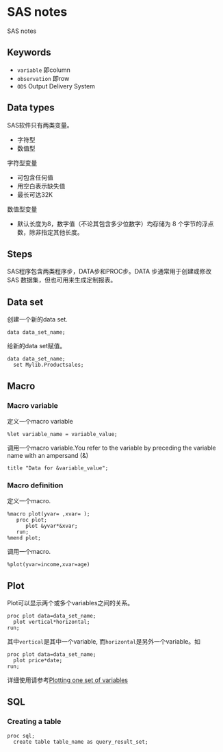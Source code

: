 # SAS notes
SAS notes

## Keywords

- `variable` 即column
- `observation` 即row
- `ODS` Output Delivery System

## Data types
SAS软件只有两类变量。

- 字符型
- 数值型

字符型变量

- 可包含任何值
- 用空白表示缺失值
- 最长可达32K

数值型变量

- 默认长度为8，数字值（不论其包含多少位数字）均存储为 8 个字节的浮点数，除非指定其他长度。

## Steps
SAS程序包含两类程序步，DATA步和PROC步。DATA 步通常用于创建或修改 SAS 数据集，但也可用来生成定制报表。

## Data set
创建一个新的data set.

```
data data_set_name;
```

给新的data set赋值。

```
data data_set_name;
  set Mylib.Productsales;
```

## Macro
### Macro variable
定义一个macro variable

```
%let variable_name = variable_value;
```

调用一个macro variable.You refer to the variable by preceding the variable name with an ampersand (&)

```
title "Data for &variable_value";
```

### Macro definition

定义一个macro.

```
%macro plot(yvar= ,xvar= );
   proc plot;
      plot &yvar*&xvar;
   run;
%mend plot;
```

调用一个macro.

```
%plot(yvar=income,xvar=age)
```

## Plot

Plot可以显示两个或多个variables之间的关系。

```
proc plot data=data_set_name;
  plot vertical*horizontal;
run;
```

其中`vertical`是其中一个variable, 而`horizontal`是另外一个variable。如

```
proc plot data=data_set_name;
  plot price*date;
run;
```


详细使用请参考[Plotting one set of variables](https://documentation.sas.com/?cdcId=pgmsascdc&cdcVersion=9.4_3.4&docsetId=basess&docsetTarget=p1ebornamhs8z0n1vao2wlbfiwqb.htm&locale=zh-CN)

## SQL

### Creating a table

```
proc sql;
  create table table_name as query_result_set;
```


